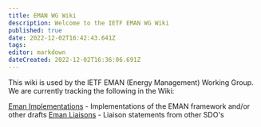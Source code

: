 ```yaml
---
title: EMAN WG Wiki
description: Welcome to the IETF EMAN WG Wiki
published: true
date: 2022-12-02T16:42:43.641Z
tags: 
editor: markdown
dateCreated: 2022-12-02T16:36:06.691Z
---
```


This wiki is used by the IETF EMAN (Energy Management) Working Group. We are currently tracking the following in the Wiki:

[Eman Implementations](EmanImplemntations) - Implementations of the EMAN framework and/or other drafts
[Eman Liaisons](EmanLiaisons) - Liaison statements from other SDO's